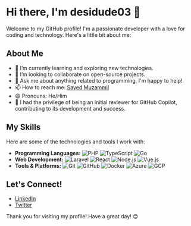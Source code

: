 # Hi there, I'm desidude03 👋

Welcome to my GitHub profile! I'm a passionate developer with a love for coding and technology. Here's a little bit about me:

## About Me

- 🌱 I’m currently learning and exploring new technologies.
- 👯 I’m looking to collaborate on open-source projects.
- 💬 Ask me about anything related to programming, I'm happy to help!
- 📫 How to reach me: [Sayed Muzammil](mailto:sayedm.muzammil@gmail.com)
- 😄 Pronouns: He/Him
- 📝 I had the privilege of being an initial reviewer for GitHub Copilot, contributing to its development and success.

## My Skills

Here are some of the technologies and tools I work with:

- **Programming Languages:** 
  ![PHP](https://img.shields.io/badge/-PHP-777BB4?logo=php&logoColor=white&style=flat) ![TypeScript](https://img.shields.io/badge/-TypeScript-007ACC?logo=typescript&logoColor=white&style=flat) ![Go](https://img.shields.io/badge/-Go-00ADD8?logo=go&logoColor=white&style=flat)
- **Web Development:**
  ![Laravel](https://img.shields.io/badge/-Laravel-FF2D20?logo=laravel&logoColor=white&style=flat) ![React](https://img.shields.io/badge/-React-61DAFB?logo=react&logoColor=black&style=flat) ![Node.js](https://img.shields.io/badge/-Node.js-339933?logo=node.js&logoColor=white&style=flat) ![Vue.js](https://img.shields.io/badge/-Vue.js-4FC08D?logo=vue.js&logoColor=white&style=flat)
- **Tools & Platforms:**
  ![Git](https://img.shields.io/badge/-Git-F05032?logo=git&logoColor=white&style=flat) ![GitHub](https://img.shields.io/badge/-GitHub-181717?logo=github&logoColor=white&style=flat) ![Docker](https://img.shields.io/badge/-Docker-2496ED?logo=docker&logoColor=white&style=flat) ![Azure](https://img.shields.io/badge/-Azure-0078D7?logo=microsoft-azure&logoColor=white&style=flat) ![GCP](https://img.shields.io/badge/-GCP-4285F4?logo=google-cloud&logoColor=white&style=flat)

## Let's Connect!

- [LinkedIn](https://www.linkedin.com/in/desidude03/)
- [Twitter](https://twitter.com/desidude03)

Thank you for visiting my profile! Have a great day! 😊
